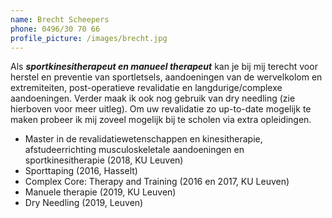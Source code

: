 ```yaml
---
name: Brecht Scheepers
phone: 0496/30 70 66
profile_picture: /images/brecht.jpg
---
```

Als ***sportkinesitherapeut en manueel therapeut*** kan je bij mij terecht voor herstel en preventie van sportletsels, aandoeningen van de wervelkolom en extremiteiten, post-operatieve revalidatie en langdurige/complexe aandoeningen. Verder maak ik ook nog gebruik van dry needling (zie hierboven voor meer uitleg). Om uw revalidatie zo up-to-date mogelijk te maken probeer ik mij zoveel mogelijk bij te scholen via extra opleidingen.

* Master in de revalidatiewetenschappen en kinesitherapie, afstudeerrichting musculoskeletale aandoeningen en sportkinesitherapie (2018, KU Leuven)
* Sporttaping (2016, Hasselt)
* Complex Core: Therapy and Training (2016 en 2017, KU Leuven)
* Manuele therapie (2019, KU Leuven)
* Dry Needling (2019, Leuven)
